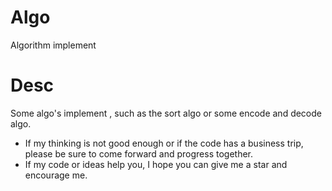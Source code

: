 # Algo
Algorithm implement

# Desc
Some algo's implement , such as the sort algo or some encode and decode algo. 

 
- If my thinking is not good enough or if the code has a business trip, please be sure to come forward and progress together.
- If my code or ideas help you, I hope you can give me a star and encourage me.
